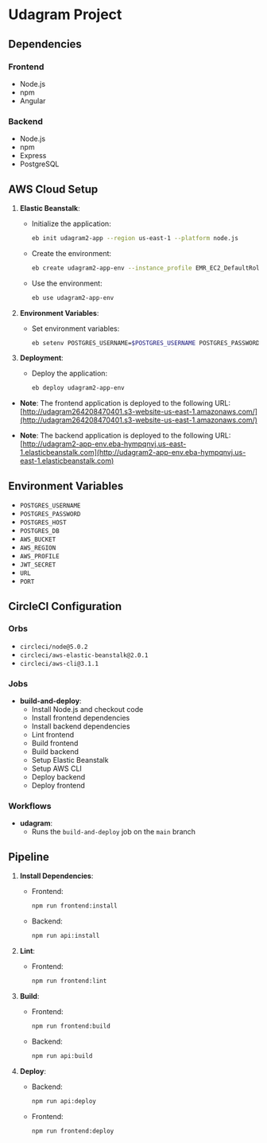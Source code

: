 # Udagram Project

## Dependencies

### Frontend
- Node.js
- npm
- Angular

### Backend
- Node.js
- npm
- Express
- PostgreSQL

## AWS Cloud Setup

1. **Elastic Beanstalk**:
    - Initialize the application:
      ```sh
      eb init udagram2-app --region us-east-1 --platform node.js
      ```
    - Create the environment:
      ```sh
      eb create udagram2-app-env --instance_profile EMR_EC2_DefaultRole --keyname aws-new --instance-types t2.medium --service-role aws-elasticbeanstalk-ec2-role
      ```
    - Use the environment:
      ```sh
      eb use udagram2-app-env
      ```

2. **Environment Variables**:
    - Set environment variables:
      ```sh
      eb setenv POSTGRES_USERNAME=$POSTGRES_USERNAME POSTGRES_PASSWORD=$POSTGRES_PASSWORD POSTGRES_HOST=$POSTGRES_HOST POSTGRES_DB=$POSTGRES_DB AWS_BUCKET=$AWS_BUCKET AWS_REGION=$AWS_REGION AWS_PROFILE=$AWS_PROFILE JWT_SECRET=$JWT_SECRET URL=$URL
      ```

3. **Deployment**:
    - Deploy the application:
      ```sh
      eb deploy udagram2-app-env
      ```
- **Note**: The frontend application is deployed to the following URL: [http://udagram264208470401.s3-website-us-east-1.amazonaws.com/](http://udagram264208470401.s3-website-us-east-1.amazonaws.com/)

- **Note**: The backend application is deployed to the following URL: [http://udagram2-app-env.eba-hympqnvj.us-east-1.elasticbeanstalk.com](http://udagram2-app-env.eba-hympqnvj.us-east-1.elasticbeanstalk.com)

## Environment Variables

- `POSTGRES_USERNAME`
- `POSTGRES_PASSWORD`
- `POSTGRES_HOST`
- `POSTGRES_DB`
- `AWS_BUCKET`
- `AWS_REGION`
- `AWS_PROFILE`
- `JWT_SECRET`
- `URL`
- `PORT`

## CircleCI Configuration

### Orbs
- `circleci/node@5.0.2`
- `circleci/aws-elastic-beanstalk@2.0.1`
- `circleci/aws-cli@3.1.1`

### Jobs
- **build-and-deploy**:
    - Install Node.js and checkout code
    - Install frontend dependencies
    - Install backend dependencies
    - Lint frontend
    - Build frontend
    - Build backend
    - Setup Elastic Beanstalk
    - Setup AWS CLI
    - Deploy backend
    - Deploy frontend

### Workflows
- **udagram**:
    - Runs the `build-and-deploy` job on the `main` branch

## Pipeline

1. **Install Dependencies**:
    - Frontend:
      ```sh
      npm run frontend:install
      ```
    - Backend:
      ```sh
      npm run api:install
      ```

2. **Lint**:
    - Frontend:
      ```sh
      npm run frontend:lint
      ```

3. **Build**:
    - Frontend:
      ```sh
      npm run frontend:build
      ```
    - Backend:
      ```sh
      npm run api:build
      ```

4. **Deploy**:
    - Backend:
      ```sh
      npm run api:deploy
      ```
    - Frontend:
      ```sh
      npm run frontend:deploy
      ```